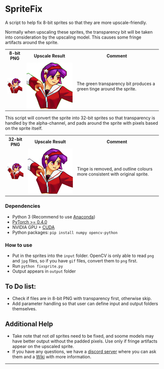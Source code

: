 # SpriteFix

A script to help fix 8-bit sprites so that they are more upscale-friendly.

Normally when upscaling these sprites, the transparency bit will be taken into consideration by the upscaling model. This causes some fringe artifacts around the sprite.

<table><tr><th>8-bit PNG</th><th>Upscale Result</th><th>Comment</th></tr>
<tr><td><img src="input/athena.png"></td>
<td><img src="examples/athena_hr.png"></td>
<td>The green transparency bit produces a green tinge around the sprite.</tr></table>

This script will convert the sprite into 32-bit sprites so that transparency is handled by the alpha-channel, and pads around the sprite with pixels based on the sprite itself. 
<table><tr><th>32-bit PNG</th><th>Upscale Result</th><th>Comment</th></tr>
<tr><td><img src="examples/athena_fix.png"></td>
<td><img src="examples/athena_fix_hr.png"></td>
<td>Tinge is removed, and outline colours more consistent with original sprite.</tr></table>

### Dependencies

- Python 3 (Recommend to use [Anaconda](https://www.anaconda.com/download/#linux))
- [PyTorch >= 0.4.0](https://pytorch.org/)
- NVIDIA GPU + [CUDA](https://developer.nvidia.com/cuda-downloads)
- Python packages: `pip install numpy opencv-python`

### How to use
- Put in the sprites into the `input` folder. OpenCV is only able to read `png` and `jpg` files, so if you have `gif` files, convert them to `png` first.
- Run `python fixsprite.py`
- Output appears in `output` folder

## To Do list:
- Check if files are in 8-bit PNG with transparency first, otherwise skip.
- Add parameter handling so that user can define input and output folders themselves.

## Additional Help 
- Take note that not *all* sprites need to be fixed, and soome models may have better output without the padded pixels. Use only if fringe artifacts appear on the upscaled sprite.
- If you have any questions, we have a [discord server](https://discord.gg/cpAUpDK) where you can ask them and a [Wiki](https://upscale.wiki) with more information.

---

